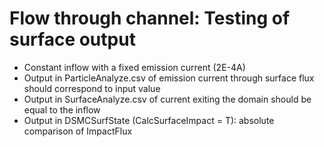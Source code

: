 # Flow through channel: Testing of surface output
* Constant inflow with a fixed emission current (2E-4A)
* Output in ParticleAnalyze.csv of emission current through surface flux should correspond to input value
* Output in SurfaceAnalyze.csv of current exiting the domain should be equal to the inflow
* Output in DSMCSurfState (CalcSurfaceImpact = T): absolute comparison of ImpactFlux